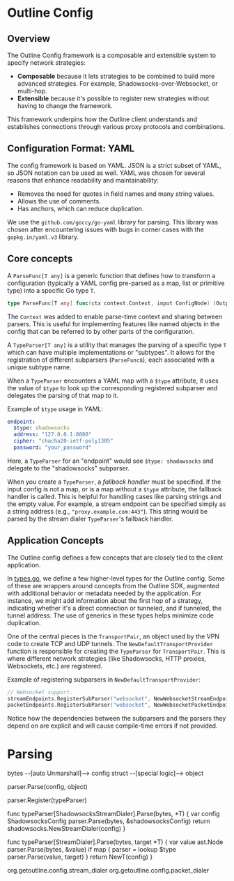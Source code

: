 # Outline Config

## Overview

The Outline Config framework is a composable and extensible system to specify network strategies:

- **Composable** because it lets strategies to be combined to build more advanced strategies.
  For example, Shadowsocks-over-Websocket, or multi-hop.
- **Extensible** because it's possible to register new strategies without having to change the
  framework.

This framework underpins how the Outline client understands and establishes connections through various proxy protocols and combinations.

## Configuration Format: YAML

The config framework is based on YAML. JSON is a strict subset of YAML, so JSON notation can be used
as well. YAML was chosen for several reasons that enhance readability and maintainability:

- Removes the need for quotes in field names and many string values.
- Allows the use of comments.
- Has anchors, which can reduce duplication.

We use the `github.com/goccy/go-yaml` library for parsing. This library was chosen after encountering issues with bugs in corner cases with the `gopkg.in/yaml.v3` library.

## Core concepts

A `ParseFunc[T any]` is a generic function that defines how to transform a configuration (typically a YAML config pre-parsed as a map, list or primitive type) into a specific Go type `T`.

```go
type ParseFunc[T any] func(ctx context.Context, input ConfigNode) (OutputType, error)
```

The `Context` was added to enable parse-time context and sharing between parsers. This is useful for
implementing features like named objects in the config that can be referred to by other parts of the configuration.

A `TypeParser[T any]` is a utility that manages the parsing of a specific type `T` which can have multiple implementations or "subtypes".
It allows for the registration of different subparsers (`ParseFunc`s), each associated with a unique subtype name.

When a `TypeParser` encounters a YAML map with a `$type` attribute, it uses the value of `$type` to look up the corresponding registered subparser and delegates the parsing of that map to it.

Example of `$type` usage in YAML:

```yaml
endpoint:
  $type: shadowsocks
  address: "127.0.0.1:8080"
  cipher: "chacha20-ietf-poly1305"
  password: "your_password"
```

Here, a `TypeParser` for an "endpoint" would see `$type: shadowsocks` and delegate to the "shadowsocks" subparser.

When you create a `TypeParser`, a _fallback handler_ must be specified. If the input config is not
a map, or is a map without a `$type` attribute, the fallback handler is called. This is helpful
for handling cases like parsing strings and the empty value. For example, a stream endpoint
can be specified simply as a string address (e.g., `"proxy.example.com:443"`). This string would be parsed by the stream dialer `TypeParser`'s fallback handler.

## Application Concepts

The Outline config defines a few concepts that are closely tied to the client application.

In [types.go](./types.go), we define a few higher-level types for the Outline config.
Some of these are wrappers around concepts from the Outline SDK, augmented with additional behavior or metadata needed by the application. For instance, we might add information about the first hop of a strategy, indicating whether it's a direct connection or tunneled, and if tunneled, the tunnel address. The use of generics in these types helps minimize code duplication.

One of the central pieces is the `TransportPair`, an object used by the VPN code to create TCP and UDP tunnels. The `NewDefaultTransportProvider` function is responsible for creating the `TypeParser` for `TransportPair`. This is where different network strategies (like Shadowsocks, HTTP proxies, Websockets, etc.) are registered.

Example of registering subparsers in `NewDefaultTransportProvider`:

```go
// Websocket support.
streamEndpoints.RegisterSubParser("websocket", NewWebsocketStreamEndpointSubParser(streamEndpoints.Parse))
packetEndpoints.RegisterSubParser("websocket", NewWebsocketPacketEndpointSubParser(streamEndpoints.Parse))
```

Notice how the dependencies between the subparsers and the parsers they depend on are explicit
and will cause compile-time errors if not provided.

# Parsing

bytes --[auto Unmarshall]--> config struct --[special logic]--> object

parser.Parse(config, object)

parser.Register(typeParser)

func typeParser[ShadowsocksStreamDialer].Parse(bytes, *T) {
  var config ShadowsocksConfig
  parser.Parse(bytes, &shadowsocksConfig)
  return shadowsocks.NewStreamDialer(config)
}

func typeParser[StreamDialer].Parse(bytes, target *T) {
  var value ast.Node
  parser.Parse(bytes, &value)
  if map {
    parser = lookup $type
    parser.Parse(value, target)
  }
  return NewT(config)
}

org.getoutline.config.stream_dialer
org.getoutline.config.packet_dialer
